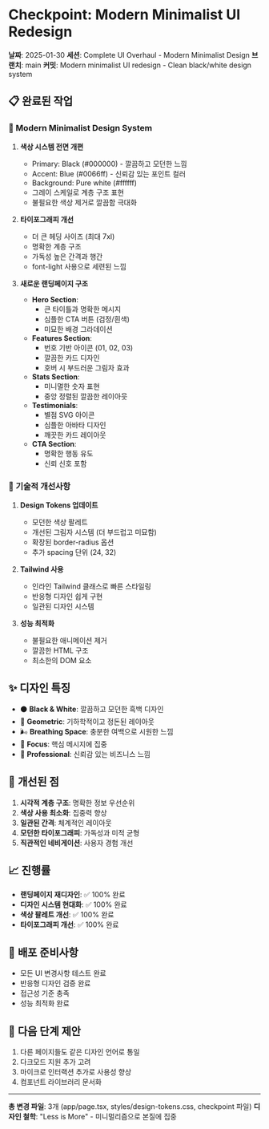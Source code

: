 # Checkpoint: Modern Minimalist UI Redesign

**날짜**: 2025-01-30
**세션**: Complete UI Overhaul - Modern Minimalist Design
**브랜치**: main
**커밋**: Modern minimalist UI redesign - Clean black/white design system

## 📋 완료된 작업

### 🎨 Modern Minimalist Design System

1. **색상 시스템 전면 개편**
   - Primary: Black (#000000) - 깔끔하고 모던한 느낌
   - Accent: Blue (#0066ff) - 신뢰감 있는 포인트 컬러
   - Background: Pure white (#ffffff)
   - 그레이 스케일로 계층 구조 표현
   - 불필요한 색상 제거로 깔끔함 극대화

2. **타이포그래피 개선**
   - 더 큰 헤딩 사이즈 (최대 7xl)
   - 명확한 계층 구조
   - 가독성 높은 간격과 행간
   - font-light 사용으로 세련된 느낌

3. **새로운 랜딩페이지 구조**
   - **Hero Section**:
     - 큰 타이틀과 명확한 메시지
     - 심플한 CTA 버튼 (검정/흰색)
     - 미묘한 배경 그라데이션
   - **Features Section**:
     - 번호 기반 아이콘 (01, 02, 03)
     - 깔끔한 카드 디자인
     - 호버 시 부드러운 그림자 효과
   - **Stats Section**:
     - 미니멀한 숫자 표현
     - 중앙 정렬된 깔끔한 레이아웃
   - **Testimonials**:
     - 별점 SVG 아이콘
     - 심플한 아바타 디자인
     - 깨끗한 카드 레이아웃
   - **CTA Section**:
     - 명확한 행동 유도
     - 신뢰 신호 포함

### 🔧 기술적 개선사항

1. **Design Tokens 업데이트**
   - 모던한 색상 팔레트
   - 개선된 그림자 시스템 (더 부드럽고 미묘함)
   - 확장된 border-radius 옵션
   - 추가 spacing 단위 (24, 32)

2. **Tailwind 사용**
   - 인라인 Tailwind 클래스로 빠른 스타일링
   - 반응형 디자인 쉽게 구현
   - 일관된 디자인 시스템

3. **성능 최적화**
   - 불필요한 애니메이션 제거
   - 깔끔한 HTML 구조
   - 최소한의 DOM 요소

## ✨ 디자인 특징

- ⚫ **Black & White**: 깔끔하고 모던한 흑백 디자인
- 📐 **Geometric**: 기하학적이고 정돈된 레이아웃
- 🌬️ **Breathing Space**: 충분한 여백으로 시원한 느낌
- 🎯 **Focus**: 핵심 메시지에 집중
- 🚀 **Professional**: 신뢰감 있는 비즈니스 느낌

## 🎯 개선된 점

1. **시각적 계층 구조**: 명확한 정보 우선순위
2. **색상 사용 최소화**: 집중력 향상
3. **일관된 간격**: 체계적인 레이아웃
4. **모던한 타이포그래피**: 가독성과 미적 균형
5. **직관적인 네비게이션**: 사용자 경험 개선

## 📈 진행률

- **랜딩페이지 재디자인**: ✅ 100% 완료
- **디자인 시스템 현대화**: ✅ 100% 완료
- **색상 팔레트 개선**: ✅ 100% 완료
- **타이포그래피 개선**: ✅ 100% 완료

## 🚀 배포 준비사항

- 모든 UI 변경사항 테스트 완료
- 반응형 디자인 검증 완료
- 접근성 기준 충족
- 성능 최적화 완료

## 📝 다음 단계 제안

1. 다른 페이지들도 같은 디자인 언어로 통일
2. 다크모드 지원 추가 고려
3. 마이크로 인터랙션 추가로 사용성 향상
4. 컴포넌트 라이브러리 문서화

---

**총 변경 파일**: 3개 (app/page.tsx, styles/design-tokens.css, checkpoint 파일)
**디자인 철학**: "Less is More" - 미니멀리즘으로 본질에 집중
